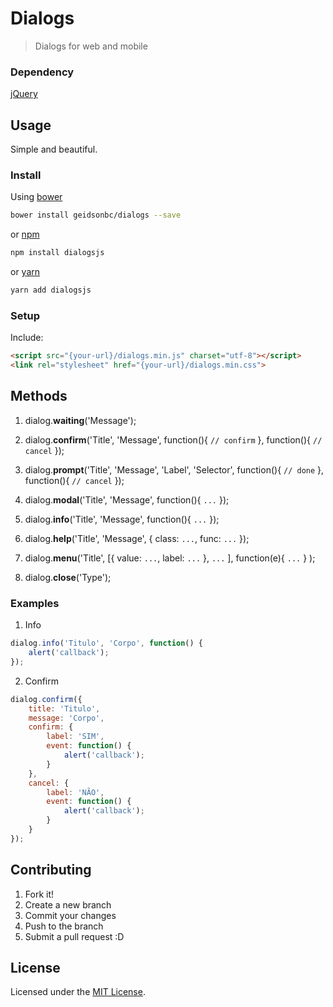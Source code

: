 # Dialogs
> Dialogs for web and mobile

### Dependency

[jQuery](https://github.com/jquery/jquery)

## Usage

Simple and beautiful.

### Install

Using [bower](https://bower.io/)
```sh
bower install geidsonbc/dialogs --save
```

or [npm](https://npmjs.com/)
```sh
npm install dialogsjs
```

or [yarn](https://yarnpkg.com/)
```sh
yarn add dialogsjs
```

### Setup

Include:
```html
<script src="{your-url}/dialogs.min.js" charset="utf-8"></script>
<link rel="stylesheet" href="{your-url}/dialogs.min.css">
```

## Methods
1. dialog.**waiting**('Message');

2. dialog.**confirm**('Title', 'Message', function(){ `// confirm` }, function(){ `// cancel` });

3. dialog.**prompt**('Title', 'Message', 'Label', 'Selector', function(){ `// done` }, function(){ `// cancel` });

4. dialog.**modal**('Title', 'Message', function(){ `...` });

5. dialog.**info**('Title', 'Message', function(){ `...` });

6. dialog.**help**('Title', 'Message', { class: `...`, func: `...` });

7. dialog.**menu**('Title', [{ value: `...`, label: `...` }, `...` ], function(e){ `...` } );

8. dialog.**close**('Type');

### Examples
1. Info
```js
dialog.info('Titulo', 'Corpo', function() {
	alert('callback');
});
```

2. Confirm
```js
dialog.confirm({
	title: 'Titulo',
	message: 'Corpo',
	confirm: {
		label: 'SIM',
		event: function() {
			alert('callback');
		}
	},
	cancel: {
		label: 'NÃO',
		event: function() {
			alert('callback');
		}
	}
});
```

## Contributing

1. Fork it!
2. Create a new branch
3. Commit your changes
4. Push to the branch
5. Submit a pull request :D

## License
Licensed under the [MIT License](https://opensource.org/licenses/MIT).

